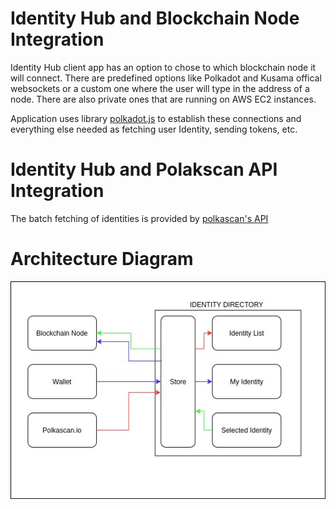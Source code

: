 # Identity Hub and Blockchain Node Integration

Identity Hub client app has an option to chose to which blockchain node it will connect. There are predefined options like Polkadot and Kusama offical websockets or a custom one where the user will type in the address of a node. There are also private ones that are running on AWS EC2 instances.

Application uses library [polkadot.js](https://polkadot.js.org/docs/) to establish these connections and everything else needed as fetching user Identity, sending tokens, etc.


# Identity Hub and Polakscan API Integration

The batch fetching of identities is provided by [polkascan's API](https://polkascan.io/)

# Architecture Diagram
![Architecure](./assets/architecture.jpg)